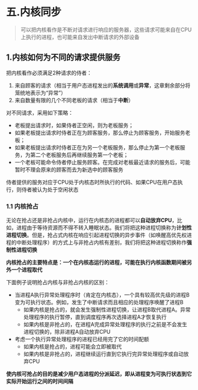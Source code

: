 
# 五.内核同步

> 可以把内核看作是不断对请求进行响应的服务器，这些请求可能来自在CPU上执行的进程，也可能来自发出中断请求的外部设备

## 1.内核如何为不同的请求提供服务

把内核看作必须满足2种请求的侍者：

1. 来自顾客的请求（相当于用户态进程发出的**系统调用**或**异常**，这章剩余部分将笼统地表示为“异常”）
2. 来自数量有限的几个不同老板的请求（相当于**中断**）

对不同请求，采用如下策略：

* 老板提出请求时，如果侍者正空闲，则为老板服务；
* 如果老板提出请求时侍者正在为顾客服务，那么停止为顾客服务，开始服务老板；
* 如果老板提出请求时侍者正在为另一个老板服务，那么停止为第一个老板服务，为第二个老板服务后再继续服务第一个老板；
* 一个老板可能命令侍者停止服务顾客。在完成对老板最近请求的服务后，可能暂时不理会原来的顾客而去为新选中的顾客服务

侍者提供的服务对应于CPU处于内核态时所执行的代码、如果CPU在用户态执行，则侍者被认为处于空闲状态

### 1.1 内核抢占

无论在抢占还是非抢占内核中，运行在内核态的进程都可以**自动放弃CPU**，比如，进程由于等待资源而不得不转入睡眠状态。我们将把这种进程切换称为**计划性进程切换**。但是，抢占式内核在响应引起进程切换的异步事件（如唤醒高优先权进程的中断处理程序）的方式上与非抢占内核有差别，我们将把这种进程切换称作**强制性进程切换**

**内核抢占的主要特点是：一个在内核态运行的进程，可能在执行内核函数期间被另外一个进程取代**

下面例子说明抢占内核与非抢占内核的区别：

* 当进程A执行异常处理程序时（肯定在内核态），一个具有较高优先级的进程B变为可执行状态。例如，发生了中断请求而且相应的处理程序唤醒了进程B
    * 如果内核是抢占的，就会发生强制性进程切换，让进程B取代进程A。异常处理程序的执行暂停，直到调度程序再次选择进程A才恢复执行
    * 如果内核是非抢占的，在进程A完成异常处理程序的执行之前是不会发生进程切换的，除非进程A自动放弃CPU
* 考虑一个执行异常处理程序的进程已经用完了它的时间配额
    * 如果内核是抢占的，进程可能会立即被取代
    * 如果内核是非抢占的，进程继续运行直到它执行完异常处理程序或自动放弃CPU

**使内核可抢占的目的是减少用户态进程的分派延迟，即从进程变为可执行状态到它实际开始运行之间的时间间隔**
